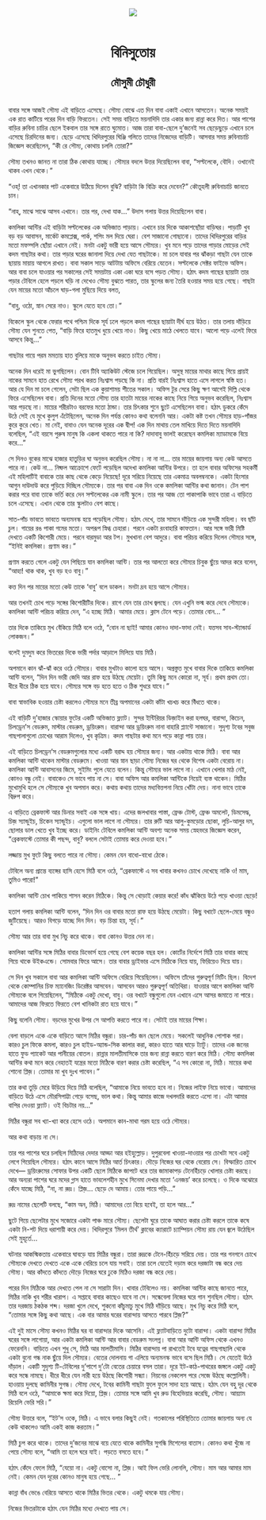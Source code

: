 <div align=center> <img src="../../metadata/images/rabibasariya/বিনিসুতোয়-মৌসুমী-চৌধুরী.jpg" align="center"></div><br><h1 align=center>বিনিসুতোয়</h1>
<h2 align=center>মৌসুমী চৌধুরী</h2><br>বাবার সঙ্গে আজই সৌম্য এই বাড়িতে এসেছে। সৌম্য বোঝে এত দিন বাবা একাই এখানে আসতেন। অনেক সময়ই এক রাত কাটিয়ে পরের দিন বাড়ি ফিরতেন। সেই সময় বাড়িতে ময়নাদিদি তার একার জন্য রান্না করে দিত। আর পাশের বাড়ির রুবিনা চাচির ছেলে ইকবাল তার সঙ্গে রাতে ঘুমোত। আজ তারা বাবা-ছেলে দু’জনেই সব ছেড়েছুড়ে এখানে চলে এসেছে চিরদিনের জন্য। ছেড়ে এসেছে খিদিরপুরের ঘিঞ্জি গলিতে তাদের নিজেদের বাড়িটি। আসবার সময় রুবিনাচাচি জিজ্ঞেস করেছিলেন, “কী রে সৌম্য, কোথায় চললি তোরা?”

সৌম্য তখনও জানত না তারা ঠিক কোথায় যাচ্ছে। সৌম্যর বদলে উত্তর দিয়েছিলেন বাবা, “সল্টলেকে, বৌদি। ওখানেই থাকব এখন থেকে।”

“ওহ্! তা এখানকার পাট একেবারে উঠিয়ে দিলেন বুঝি? বাড়িটা কি বিক্রি করে দেবেন?” কৌতূহলী রুবিনাচাচি জানতে চান।

“নাহ্, মাঝে সাঝে আসব এখানে। তার পর, দেখা যাক...” উদাস গলায় উত্তর দিয়েছিলেন বাবা।

কমলিকা আন্টির এই বাড়িটা সল্টলেকের এক অভিজাত পাড়ায়। এখানে চার দিকে আকাশছোঁয়া বাড়িঘর। পাড়াটি খুব বড় বড় আবাসন, মার্কেট কমপ্লেক্স, পার্ক, শপিং মল দিয়ে ঘেরা। বেশ সাজানো গোছানো। তাদের খিদিরপুরের বাড়ির মতো মফস্সলি ছোঁয়া এখানে নেই। মনটা একটু ভারী হয়ে আসে সৌম্যর। খুব মনে পড়ে তাদের পাড়ার মোড়ের সেই কদম গাছটার কথা। তার পড়ার ঘরের জানালা দিয়ে দেখা যেত গাছটাকে। মা চলে যাবার পর ঝাঁকড়া গাছটা যেন তাকে ছায়ায় মায়ায়  আগলে রাখত। বাবা সকাল সাড়ে আটটায় অফিসে বেরিয়ে যেতেন। সল্টলেকে সেক্টর ফাইভে অফিস। আর বাবা চলে যাওয়ার পর সকালের সেই সময়টায় একা একা ঘরে বসে পড়ত সৌম্য। হঠাৎ কদম গাছের ছায়াটা তার পড়ার টেবিলে হেলে পড়লে ঘড়ি না দেখেও সৌম্য বুঝতে পারত, তার স্কুলের জন্য তৈরি হওয়ার সময় হয়ে গেছে। গাছটা যেন মায়ের মতো আঁচলে ঘাড়-গলা মুছিয়ে দিয়ে বলত,

“বাবু, ওঠো, স্নান সেরে নাও। স্কুলে যেতে হবে তো।”

বিকেলে স্কুল থেকে ফেরার পথে পশ্চিম দিকে সূর্য ঢলে পড়লে কদম গাছের ছায়াটা দীর্ঘ হয়ে উঠত। তার তলায় দাঁড়িয়ে সৌম্য যেন শুনতে পেত, “বাড়ি ফিরে হাতমুখ ধুয়ে খেয়ে নাও। কিছু খেয়ে মাঠে খেলতে যাবে। আলো পড়ে এলেই ফিরে আসবে কিন্তু...”

গাছটার গায়ে পরম মমতায় হাত বুলিয়ে মাকে অনুভব করতে চাইত সৌম্য।

অনেক দিন ধরেই মা ভুগছিলেন। বোন টিবি অ্যাকিউট স্টেজে চলে গিয়েছিল। অসুস্থ মায়ের মাথার কাছে গিয়ে প্রায়ই নাকের সামনে হাত রেখে সৌম্য পরখ করত নিঃশ্বাস পড়ছে কি না। প্রতি বারই নিঃশ্বাস হাতে এসে লাগলে স্বস্তি হত। আর যে দিন মা চলে গেলেন, সেটা ছিল এক কুয়াশাময় শীতের সকাল। অফিস টুর সেরে কিছু ক্ষণ আগেই দিল্লি থেকে ফিরে এসেছিলেন বাবা। প্রতি দিনের মতো সৌম্য তার হাতটা মায়ের নাকের কাছে নিয়ে গিয়ে অনুভব করেছিল, নিঃশ্বাস আর পড়ছে না। মায়ের শরীরটাও বরফের মতো ঠান্ডা। তার চিৎকার শুনে ছুটে এসেছিলেন বাবা। হঠাৎ ডুকরে কেঁদে উঠে সেই যে মুখে কুলুপ এঁটেছিলেন, অনেক দিন পর্যন্ত কোনও কথা বলেননি আর। একটা কষ্ট তখন সৌম্যর হাড়-পাঁজর কুরে কুরে খেত। মা নেই, বাবাও যেন অনেক দূরের এক দ্বীপ! এক দিন মাথায় তেল মাখিয়ে দিতে দিতে ময়নাদিদি বলেছিল, “এই বয়সে পুরুষ মানুষ কি একলা থাকতে পারে না কি? দাদাবাবু ভালই করেছেন কমলিকা ম্যাডামকে বিয়ে করে...”

সে দিনও বুকের মাঝে হাজার হাতুড়ির ঘা অনুভব করেছিল সৌম্য। না না না... তার মায়ের জায়গায় অন্য কেউ আসতে পারে না। কেউ না... নিষ্ফল আক্রোশে ফেটে পড়েছিল অদেখা কমলিকা আন্টির উপরে। তা হলে বাবার অফিসের সহকর্মী এই মহিলাটিই বাবাকে তার কাছ থেকে কেড়ে নিয়েছে! দূরে সরিয়ে নিয়েছে তার একমাত্র অবলম্বনকে। একটা হিংসার আগুন দাউদাউ করে পুড়িয়ে দিচ্ছিল সৌম্যকে। তার পর বাবা এক দিন ওকে কমলিকা আন্টির কথা জানান। টেন পাশ করার পরে বাবা তাকে ভর্তি করে দেন সল্টলেকের এক নামী স্কুলে। তার পর আজ তো পাকাপাকি ভাবে তারা এ বাড়িতে চলে এসেছে। এখান থেকে তার স্কুলটাও বেশ কাছে।

সাত-পাঁচ ভাবতে ভাবতে অন্যমনস্ক হয়ে পড়েছিল সৌম্য। হঠাৎ দেখে, তার সামনে দাঁড়িয়ে এক সুন্দরী মহিলা। বব ছাঁট চুল। গায়ের রঙ পাকা গমের মতো। অপরূপ স্নিগ্ধ চেহারা। পরনে একটা রংবাহারি কাফতান। আর সঙ্গে ভারী মিষ্টি দেখতে একটি কিশোরী মেয়ে। পরনে বারমুডা আর টপ। মুখখানা বেশ আদুরে। বাবা পরিচয় করিয়ে দিলেন সৌম্যর সঙ্গে, “ইনিই কমলিকা। প্রণাম কর।”

প্রণাম করতে গেলে একটু যেন পিছিয়ে যান কমলিকা আন্টি। তার পর আলতো করে সৌম্যর চিবুক ছুঁয়ে আদর করে বলেন, “আহা! থাক থাক, খুব বড় হও বাবু।”

কত্ত দিন পর মায়ের মতো কেউ তাকে ‘বাবু’ বলে ডাকল। মনটা দ্রব হয়ে আসে সৌম্যর।

আর তখনই চোখ পড়ে সঙ্গের কিশোরীটির দিকে। রাগে যেন তার চোখ জ্বলছে। যেন এখুনি ভস্ম করে দেবে সৌম্যকে। কমলিকা আন্টি পরিচয় করিয়ে দেন, “এ হচ্ছে মিঠি। আমার মেয়ে। ক্লাস টেনে পড়ে। তোমার বোন... ”

তার দিকে তাকিয়ে মুখ বেঁকিয়ে মিঠি বলে ওঠে, “বোন না ছাই! আমার কোনও দাদা-ফাদা নেই। যত্তসব সাব-স্ট্যান্ডার্ড লোকজন।”

বলেই দুমদুম করে ভিতরের দিকে ভারী পর্দার আড়ালে মিলিয়ে যায় মিঠি।

অপমানে কান ঝাঁ-ঝাঁ করে ওঠে সৌম্যর। বাবার মুখটাও কালো হয়ে আসে। অপ্রস্তুত মুখে বাবার দিকে তাকিয়ে কমলিকা আন্টি বলেন, “দিন দিন ভারী জেদি আর রাফ হয়ে উঠছে মেয়েটা। তুমি কিছু মনে কোরো না, সূর্য। প্রথম প্রথম তো। ধীরে ধীরে ঠিক হয়ে যাবে। সৌম্যর সঙ্গে বড় হতে হতে ও ঠিক শুধরে যাবে।”

বাবা স্বাভাবিক হওয়ার চেষ্টা করলেও সৌম্যর মনে তীব্র অপমানের একটা কাঁটা খচখচ করে বিঁধতে থাকে।

এই বাড়িটি দু’হাজার স্কোয়ার ফুটের একটি অভিজাত ফ্ল্যাট। সুন্দর ইন্টিরিয়র ডিজ়াইন করা হলঘর, বারান্দা, কিচেন, চিলড্রেন’স বেডরুম, মাস্টার বেডরুম, ড্রয়িংরুম। বারান্দা আর ড্রয়িংরুম নানা বাহারি প্ল্যান্টে সাজানো। সুদৃশ্য টবের সবুজ গাছপালাগুলো চোখের আরাম দিলেও, খুব কৃত্রিম। কদম গাছটার কথা মনে পড়ে কান্না পায় তার।

এই বাড়িতে চিলড্রেন’স বেডরুমগুলোর মধ্যে একটি বরাদ্দ হয় সৌম্যর জন্য। আর একটায় থাকে মিঠি। বাবা আর কমলিকা আন্টি থাকেন মাস্টার বেডরুমে। খাওয়া আর স্নান ছাড়া সৌম্য নিজের ঘর থেকে বিশেষ একটা বেরোয় না। কমলিকা আন্টি আবাসনের জিমে, সুইমিং পুলে যেতে বলেন। কিন্তু সৌম্যর ভাল লাগে না। এখানে খেলার মাঠ নেই, কোনও বন্ধু নেই। বাবাকেও সে ভাবে পায় না সে। বাবা অফিস আর কমলিকা আন্টিকে নিয়েই ব্যস্ত থাকেন। মিঠির মুখোমুখি হলে সে সৌম্যকে খুব অপমান করে। কথায় কথায় তাদের মধ্যবিত্তপনা নিয়ে খোঁটা দেয়। নানা ভাবে তাকে বিদ্রুপ করে।

এ বাড়িতে ব্রেকফাস্ট আর ডিনার সবাই এক সঙ্গে খায়। এদের জলখাবার পাস্তা, ফ্রেঞ্চ টোস্ট, ফ্রেঞ্চ অমলেট, ডিমসেদ্ধ, চিজ় স্যান্ডুইচ, চিকেন স্যান্ডুইচ। এগুলো ভাল লাগে না সৌম্যর। তার রুটি আর আলু-কুমড়োর ছোকা, লুচি-আলুর দম, ছোলার ডাল খেতে খুব ইচ্ছে করে। ডাইনিং টেবিলে কমলিকা আন্টি অবশ্য অনেক সময় স্নেহভরে জিজ্ঞেস করেন, “ব্রেকফাস্টে তোমার কী পছন্দ, বাবু? বললে সেটাই তোমায় করে দেওয়া হবে।”

লজ্জায় মুখ ফুটে কিছু বলতে পারে না সৌম্য। কেমন যেন বাধো-বাধো ঠেকে।

টেবিলে অন্য প্রান্তে ব্যঙ্গের হাসি হেসে মিঠি বলে ওঠে, “ব্রেকফাস্টে এ সব খাবার কখনও চোখে দেখেছে নাকি ও!  মাম, তুমিও পারো!”

কমলিকা আন্টি চোখ পাকিয়ে শাসন করেন মিঠিকে। কিন্তু সে থোড়াই কেয়ার করে! কাঁধ ঝাঁকিয়ে উঠে পড়ে খাওয়া ছেড়ে!

হতাশ গলায় কমলিকা আন্টি বলেন, “দিন দিন ওর বাবার মতো রাফ হয়ে উঠছে মেয়েটা। কিছু বখাটে ছেলে-মেয়ে বন্ধুও জুটিয়েছে। আরও বিগড়ে যাচ্ছে দিন দিন। বড় চিন্তা হয়, সূর্য।”

সৌম্য আর তার বাবা মুখ নিচু করে থাকে। বাবা কোনও উত্তর দেন না।

কমলিকা আন্টির সঙ্গে মিঠির বাবার ডিভোর্স হয়ে গেছে বেশ কয়েক বছর হল। কোর্টের নির্দেশে মিঠি তার বাবার কাছে গিয়ে থাকে উইকএন্ডে। সোমবার ফিরে আসে। তার বাবার ড্রাইভার এসে মিঠিকে নিয়ে যায়, ফিরিয়েও দিয়ে যায়।

সে দিন খুব সকালে বাবা আর কমলিকা আন্টি অফিসে বেরিয়ে গিয়েছিলেন। অফিসে তাঁদের গুরুত্বপূর্ণ মিটিং ছিল। বিদেশ থেকে কোম্পানির চিফ ম্যানেজিং ডিরেক্টর আসবেন। আসবেন আরও গুরুত্বপূর্ণ অতিথিরা। যাওয়ার আগে কমলিকা আন্টি সৌম্যকে বলে গিয়েছিলেন, “মিঠিকে একটু দেখো, বাবু। ওর বখাটে বন্ধুগুলো যেন এখানে এসে আসর জমাতে না পারে। আমাদের আজ ফিরতে ফিরতে বেশ খানিকটা রাত হয়ে যাবে।”

কিছু বলেনি সৌম্য। বড়দের মুখের উপর সে আপত্তি করতে পারে না। সেটাই তার মায়ের শিক্ষা।

বেলা বাড়লে একে একে বাড়িতে আসে মিঠির বন্ধুরা। চার-পাঁচ জন ছেলে মেয়ে। সকলেই আধুনিক পোশাক পরা। কারও চুল ফিকে কমলা, কারও চুল হাইড-অ্যান্ড-সিক কালার করা, কারও হাতে আর ঘাড়ে ট্যাটু। তাদের এক জনের হাতে ফুড প্যাকেট আর পানীয়ের বোতল। রান্নার মালতীমাসিকে তার জন্য রান্না করতে বারণ করে মিঠি। সৌম্য কমলিকা আন্টির কথা মনে করে নেহাতই যন্ত্রের মতো মিঠিকে বারণ করার চেষ্টা করেছিল, “এ সব কোরো না, মিঠি। মায়ের কথা শোনো প্লিজ়। তোমার মা খুব দুঃখ পাবেন।”

তার কথা তুড়ি মেরে উড়িয়ে দিয়ে মিঠি বলেছিল, “আমাকে নিয়ে ভাবতে হবে না। নিজের লাইফ নিয়ে ভাবো। আমাদের বাড়িতে উঠে এসে মৌরসিপাট্টা গেড়ে বসেছ, ভাল কথা। কিন্তু আমার কাজে দখলদারি করতে এসো না। এটা আমার বাপির দেওয়া ফ্ল্যাট। ওই বিচটার নয়...”

মিঠির বন্ধুরা সব খ্যা-খ্যা করে হেসে ওঠে। অপমানে কান-মাথা গরম হয়ে ওঠে সৌম্যর।

আর কথা বাড়ায় না সে।

তার পর পাশের ঘরে চলছিল মিঠিদের দেদার আড্ডা আর হইহুল্লোড়। দুপুরবেলা খাওয়া-দাওয়ার পর চোখটা সবে একটু লেগে গিয়েছিল সৌম্যর। হঠাৎ কানে আসে মিঠির আর্ত চিৎকার। দৌড়ে নিজের ঘর থেকে বেরোয় সে। বিস্ফারিত চোখে দেখে— ড্রয়িংরুমের সোফার উপর একটি ছেলে মিঠিকে জাপটে ধরে তার জামাকাপড় টেনেহিঁচড়ে খোলার চেষ্টা করছে। আর অন্যরা পাশের ঘরে মদের গ্লাস হাতে ভাবলেশহীন মুখে সিনেমা দেখার মতো ‘এনজয়’ করে চলেছে। ও দিকে অঝোরে কেঁদে যাচ্ছে মিঠি, “না, না রুদ্র। প্লিজ়... ছেড়ে দে আমায়। তোর পায়ে পড়ি...”

রুদ্র নামের ছেলেটি বলছে, “কাম অন, মিঠি। আমাদের তো বিয়ে হবেই, তা  হলে আর...”

ছুটে গিয়ে ছেলেটার মুখে সজোরে একটা পাঞ্চ মারে সৌম্য। ছেলেটা ঘুরে তাকে আঘাত করার চেষ্টা করলে তাকে কষে একটা নি-শট দিয়ে ধরাশায়ী করে দেয়। খিদিরপুরে ‘মিলন তীর্থ’ ক্লাবের ক্যারাটে চ্যাম্পিয়ন সৌম্য রায় যেন জ্বলে উঠেছিল সেই মুহূর্তে...

ঘটনার আকস্মিকতায় একেবারে ঘাবড়ে যায় মিঠির বন্ধুরা। তারা রুদ্রকে টেনে-হিঁচড়ে সরিয়ে দেয়। তার পর গনগনে চোখে সৌম্যকে দেখতে দেখতে একে একে বেরিয়ে চলে যায় সবাই। তারা চলে যেতেই দড়াম করে দরজাটা বন্ধ করে দেয় সৌম্য। আর কাঁদতে কাঁদতে দৌড়ে নিজের ঘরে ঢুকে মিঠিও দরজা বন্ধ করে দেয়।

পরের দিন মিঠিকে আর দেখতে পেল না সে সারাটা দিন। খাবার টেবিলেও নয়। কমলিকা আন্টির কাছে জানতে পারে, মিঠির নাকি খুব শরীর খারাপ। এ সপ্তাহে  বাবার কাছেও যাবে না সে। সন্ধেবেলা নিজের ঘরে গান শুনছিল সৌম্য। হঠাৎ তার দরজায় ঠকঠক শব্দ। দরজা খুলে দেখে, শুকনো কাঁচুমাচু মুখে মিঠি দাঁড়িয়ে আছে। মুখ নিচু করে মিঠি বলে, “তোমার সঙ্গে কিছু কথা আছে। এক বার আমার ঘরের বারান্দায় আসতে পারবে প্লিজ়?”

এই দুই মাসে সৌম্য কখনও মিঠির ঘর বা বারান্দার দিকে আসেনি। এই ফ্ল্যাটবাড়িতে দুটো বারান্দা। একটা বারান্দা মিঠির ঘরের সঙ্গে লাগোয়া, আর একটা কমলিকা আন্টি আর বাবার বেডরুম সংলগ্ন। বাবা আর আন্টি অফিস থেকে এখনও ফেরেননি। বাড়িতে এখন শুধু সে, মিঠি আর মালতীমাসি। মিঠির বারান্দায় পা রাখতেই টবে যত্নের গাছগাছালি থেকে একটা বুনো গন্ধ  নাক ছুঁয়ে দিল সৌম্যর। বেতের দোলনায় গা এলিয়ে অন্যমনস্ক ভাবে বসে ছিল মিঠি। সে যেতেই উঠে দাঁড়াল। একটি সুদৃশ্য টি-টেবিলের দু’পাশে দু’টো বেতের চেয়ারে বসল তারা। দূরে ইট-কাঠ-পাথরের জঙ্গলে একটু একটু করে সন্ধে নামছে। ধীরে ধীরে যেন নারী হয়ে উঠছে কিশোরী সন্ধ্যা। নিয়নের নেকলেস পরে সেজে উঠছে কল্লোলিনী। হাওয়ায় দুলছে কামিনীর সুগন্ধ। সৌম্য দেখে, টবের কামিনী গাছটা ফুলে ফুলে সাদা হয়ে আছে। হঠাৎ যেন বহু দূর থেকে মিঠি বলে ওঠে, “আমাকে ক্ষমা করে দিয়ো, প্লিজ়। তোমার সঙ্গে আমি খুব রুড বিহেভিয়ার করেছি, সৌম্য। আয়্যাম রিয়েলি ভেরি সরি।”

সৌম্য উত্তরে বলে, “ইট’স ওকে, মিঠি। এ ভাবে বলার কিছুই নেই। গতকালের পরিস্থিতিতে তোমার জায়গায় অন্য যে কেউ থাকলেও আমি একই কাজ করতাম।”

মিঠি চুপ করে থাকে। তাদের দু’জনের মাঝে বয়ে যেতে থাকে কামিনীর সুগন্ধি মিশেলের বাতাস। কোনও কথা খুঁজে না পেয়ে সৌম্য বলে, “আমি তা হলে ঘরে যাই। পড়তে বসতে হবে।”

হঠাৎ কেঁদে ফেলে মিঠি, “যেয়ো না। একটু বোসো না, প্লিজ়। আই ফিল ভেরি লোনলি, সৌম্য। মাম আর আমার মাম নেই। কেমন যেন দূরের কোনও মানুষ হয়ে গেছে... ”

কান্না বাঁধ ভেঙে বেরিয়ে আসতে থাকে মিঠির ভিতর থেকে। একটু থমকে যায় সৌম্য।

নিজের ভিতরটাকে হঠাৎ যেন মিঠির মধ্যে দেখতে পায় সে।